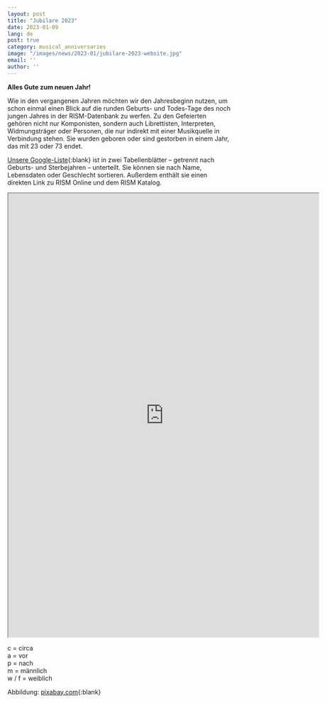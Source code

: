 ```yaml
---
layout: post
title: "Jubilare 2023"
date: 2023-01-09
lang: de
post: true
category: musical_anniversaries
image: "/images/news/2023-01/jubilare-2023-website.jpg"
email: ''
author: ''
---
```

**Alles Gute zum neuen Jahr!**  

Wie in den vergangenen Jahren möchten wir den Jahresbeginn nutzen, um schon einmal einen Blick auf die runden Geburts- und Todes-Tage des noch jungen Jahres in der RISM-Datenbank zu werfen. Zu den Gefeierten gehören nicht nur Komponisten, sondern auch Librettisten, Interpreten, Widmungsträger oder Personen, die nur indirekt mit einer Musikquelle in Verbindung stehen. Sie wurden geboren oder sind gestorben in einem Jahr, das mit 23 oder 73 endet.  

[Unsere Google-Liste](https://docs.google.com/spreadsheets/d/1tg3rftS6dO2pXa6cfQGXBS5uC-_iBFK0bRIX4DODXQQ/edit?usp=sharing){:blank} ist in zwei Tabellenblätter – getrennt nach Geburts- und Sterbejahren – unterteilt. Sie können sie nach Name, Lebensdaten oder Geschlecht sortieren. Außerdem enthält sie einen direkten Link zu RISM Online und dem RISM Katalog.

<iframe src="https://docs.google.com/spreadsheets/d/e/2PACX-1vSPVtDLnDvZQwSjfqP_Q91yMS1znC2r7iC_LoQ1BTAzuYmW4NETnOhCgs5wbLWEHyED_Cftxw3NEcab/pubhtml?widget=true&amp;headers=false" width="700" height="1000"></iframe>   

c = circa  
a = vor  
p = nach  
m = männlich  
w / f = weiblich   

Abbildung: [pixabay.com](https://pixabay.com/de/illustrations/frohes-neues-jahr-feuerwerk-ferien-7569198/=){:blank}  
